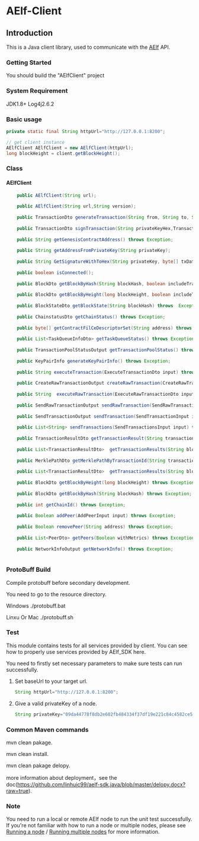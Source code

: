 # AElf-Client

## Introduction

This is a Java client library, used to communicate with the [AElf](https://github.com/AElfProject/AElf)  API.

### Getting Started

You should build the "AElfClient" project 

### System Requirement
JDK1.8+
Log4j2.6.2

### Basic usage

``` JAVA
private static final String httpUrl="http://127.0.0.1:8200";

// get client instance
AElfClient AElfClient = new AElfClient(httpUrl);
long blockHeight = client.getBlockHeight();
```

### Class

#### AElfClient
``` JAVA
    public AElfClient(String url);
    
    public AElfClient(String url,String version);
   
    public TransactionDto generateTransaction(String from, String to, String methodName, String params) throws Exception;
    
    public TransactionDto signTransaction(String privateKeyHex,TransactionDto transaction);
     
    public String getGenesisContractAddress() throws Exception;
    
    public String getAddressFromPrivateKey(String privateKey);
    
    public String GetSignatureWithToHex(String privateKey, byte[] txData) throws Exception;
    
    public boolean isConnected();
    
    public BlockDto getBlockByHash(String blockHash, boolean includeTransactions) throws Exception;
     
    public BlockDto getBlockByHeight(long blockHeight, boolean includeTransactions) throws Exception;
     
    public BlockStateDto getBlockState(String blockHash) throws  Exception;
     
    public ChainstatusDto getChainStatus() throws Exception;
     
    public byte[] getContractFilCeDescriptorSet(String address) throws  Exception;
     
    public List<TaskQueueInfoDto> getTaskQueueStatus() throws Exception;
     
    public TransactionPoolStatusOutput getTransactionPoolStatus() throws Exception;
    
    public KeyPairInfo generateKeyPairInfo() throws Exception;
    
    public String executeTransaction(ExecuteTransactionDto input) throws Exception;
     
    public CreateRawTransactionOutput createRawTransaction(CreateRawTransactionInput input) throws Exception;
     
    public String  executeRawTransaction(ExecuteRawTransactionDto input) throws Exception;
     
    public SendRawTransactionOutput sendRawTransaction(SendRawTransactionInput input) throws Exception;
     
    public SendTransactionOutput sendTransaction(SendTransactionInput input) throws Exception;
     
    public List<String> sendTransactions(SendTransactionsInput input) throws Exception;
     
    public TransactionResultDto getTransactionResult(String transactionId) throws Exception;
     
    public List<TransactionResultDto>  getTransactionResults(String blockHash, int offset,int limit) throws Exception;
     
    public MerklePathDto getMerklePathByTransactionId(String transactionId) throws Exception;
     
    public List<TransactionResultDto>  getTransactionResults(String blockHash) throws Exception;
     
    public BlockDto getBlockByHeight(long blockHeight) throws Exception;
     
    public BlockDto getBlockByHash(String blockHash) throws Exception;
     
    public int getChainId() throws Exception;
    
    public Boolean addPeer(AddPeerInput input) throws Exception;
    
    public Boolean removePeer(String address) throws Exception;
    
    public List<PeerDto> getPeers(Boolean withMetrics) throws Exception;
    
    public NetworkInfoOutput getNetworkInfo() throws Exception;
    
 ```   
####

### ProtoBuff Build

Compile protobuff before secondary development.

You need to go to the resource directory.

Windows
./protobuff.bat

Linxu Or Mac
./protobuff.sh


### Test

This module contains tests for all services provided by client. You can see how to properly use services provided by AElf_SDK here.

You need to firstly set necessary parameters to make sure tests can run successfully.

1. Set baseUrl to your target url.

   ``` JAVA
   String httpUrl="http://127.0.0.1:8200";
   ```

2. Give a valid privateKey of a node.

   ``` JAVA
   String privateKey="09da44778f8db2e602fb484334f37df19e221c84c4582ce5b7770ccfbc3ddbef";
   ```
### Common Maven commands

mvn clean pakage.

mvn clean install.

mvn clean pakage delopy.

more information about deployment，see the doc(https://github.com/linhuic99/aelf-sdk.java/blob/master/delopy.docx?raw=true).



### Note

You need to run a local or remote AElf node to run the unit test successfully. If you're not familiar with how to run a node or multiple nodes, please see [Running a node](https://docs.aelf.io/v/dev/main/main/run-node) / [Running multiple nodes](https://docs.aelf.io/v/dev/main/main/multi-nodes) for more information.